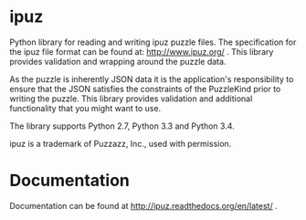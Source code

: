 ipuz
====

Python library for reading and writing ipuz puzzle files. The specification
for the ipuz file format can be found at: http://www.ipuz.org/ . This library
provides validation and wrapping around the puzzle data.

As the puzzle is inherently JSON data it is the application's responsibility
to ensure that the JSON satisfies the constraints of the PuzzleKind prior to
writing the puzzle. This library provides validation and additional
functionality that you might want to use.

The library supports Python 2.7, Python 3.3 and Python 3.4.

ipuz is a trademark of Puzzazz, Inc., used with permission.

Documentation
=============

Documentation can be found at http://ipuz.readthedocs.org/en/latest/ .
